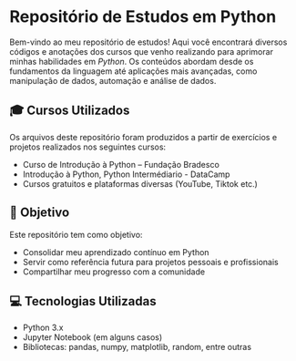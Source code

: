 # Repositório de Estudos em Python

Bem-vindo ao meu repositório de estudos!
Aqui você encontrará diversos códigos e anotações dos cursos que venho realizando para aprimorar minhas habilidades em *Python*.
Os conteúdos abordam desde os fundamentos da linguagem até aplicações mais avançadas, como manipulação de dados, automação e análise de dados.

## 🎓 Cursos Utilizados

Os arquivos deste repositório foram produzidos a partir de exercícios e projetos realizados nos seguintes cursos:

-  Curso de Introdução à Python – Fundação Bradesco
-  Introdução à Python, Python Intermédiario - DataCamp
-  Cursos gratuitos e plataformas diversas (YouTube, Tiktok etc.)

## 🧠 Objetivo

Este repositório tem como objetivo:

- Consolidar meu aprendizado contínuo em Python
- Servir como referência futura para projetos pessoais e profissionais
- Compartilhar meu progresso com a comunidade

## 💻 Tecnologias Utilizadas

- Python 3.x
- Jupyter Notebook (em alguns casos)
- Bibliotecas: pandas, numpy, matplotlib, random, entre outras
